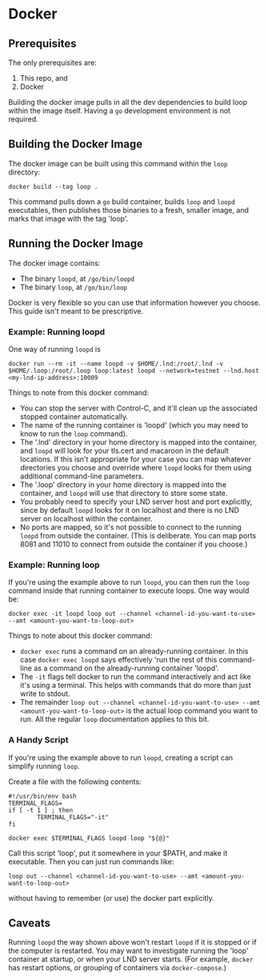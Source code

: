 # Docker


## Prerequisites

The only prerequisites are:
1. This repo, and
2. Docker

Building the docker image pulls in all the dev dependencies to build loop within the image itself. Having a `go` development environment is not required.


## Building the Docker Image

The docker image can be built using this command within the `loop` directory:
```
docker build --tag loop .
```
This command pulls down a `go` build container, builds `loop` and `loopd` executables, then publishes those binaries to a fresh, smaller image, and marks that image with the tag 'loop'.


## Running the Docker Image

The docker image contains:
* The binary `loopd`, at `/go/bin/loopd`
* The binary `loop`, at `/go/bin/loop`

Docker is very flexible so you can use that information however you choose. This guide isn't meant to be prescriptive.


### Example: Running loopd

One way of running `loopd` is 
```
docker run --rm -it --name loopd -v $HOME/.lnd:/root/.lnd -v $HOME/.loop:/root/.loop loop:latest loopd --network=testnet --lnd.host <my-lnd-ip-address>:10009
```

Things to note from this docker command:
* You can stop the server with Control-C, and it'll clean up the associated stopped container automatically.
* The name of the running container is 'loopd' (which you may need to know to run the `loop` command).
* The '.lnd' directory in your home directory is mapped into the container, and `loopd` will look for your tls.cert and macaroon in the default locations. If this isn't appropriate for your case you can map whatever directories you choose and override where `loopd` looks for them using additional command-line parameters.
* The '.loop' directory in your home directory is mapped into the container, and `loopd` will use that directory to store some state.
* You probably need to specify your LND server host and port explicitly, since by default `loopd` looks for it on localhost and there is no LND server on localhost within the container.
* No ports are mapped, so it's not possible to connect to the running `loopd` from outside the container. (This is deliberate. You can map ports 8081 and 11010 to connect from outside the container if you choose.)


### Example: Running loop

If you're using the example above to run `loopd`, you can then run the `loop` command inside that running container to execute loops. One way would be:
```
docker exec -it loopd loop out --channel <channel-id-you-want-to-use> --amt <amount-you-want-to-loop-out>
```

Things to note about this docker command:
* `docker exec` runs a command on an already-running container. In this case `docker exec loopd` says effectively 'run the rest of this command-line as a command on the already-running container 'loopd'.
* The `-it` flags tell docker to run the command interactively and act like it's using a terminal. This helps with commands that do more than just write to stdout.
* The remainder `loop out --channel <channel-id-you-want-to-use> --amt <amount-you-want-to-loop-out>` is the actual loop command you want to run. All the regular `loop` documentation applies to this bit.


### A Handy Script

If you're using the example above to run `loopd`, creating a script can simplify running `loop`.

Create a file with the following contents:
```
#!/usr/bin/env bash
TERMINAL_FLAGS=
if [ -t 1 ] ; then
        TERMINAL_FLAGS="-it"
fi

docker exec $TERMINAL_FLAGS loopd loop "${@}"
```
Call this script 'loop', put it somewhere in your $PATH, and make it executable. Then you can just run commands like:
```
loop out --channel <channel-id-you-want-to-use> --amt <amount-you-want-to-loop-out>
```
without having to remember (or use) the docker part explicitly.


## Caveats

Running `loopd` the way shown above won't restart `loopd` if it is stopped or if the computer is restarted. You may want to investigate running the 'loop' container at startup, or when your LND server starts. (For example, `docker` has restart options, or grouping of containers via `docker-compose`.)